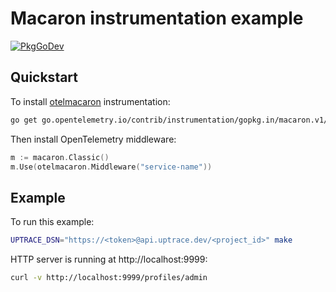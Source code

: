 # Macaron instrumentation example

[![PkgGoDev](https://pkg.go.dev/badge/go.opentelemetry.io/contrib/instrumentation/gopkg.in/macaron.v1/otelmacaron)](https://pkg.go.dev/go.opentelemetry.io/contrib/instrumentation/gopkg.in/macaron.v1/otelmacaron)

## Quickstart

To install
[otelmacaron](https://github.com/open-telemetry/opentelemetry-go-contrib/tree/master/instrumentation/gopkg.in/macaron.v1/otelmacaron)
instrumentation:

```bash
go get go.opentelemetry.io/contrib/instrumentation/gopkg.in/macaron.v1/otelmacaron
```

Then install OpenTelemetry middleware:

```go
m := macaron.Classic()
m.Use(otelmacaron.Middleware("service-name"))
```

## Example

To run this example:

```bash
UPTRACE_DSN="https://<token>@api.uptrace.dev/<project_id>" make
```

HTTP server is running at http://localhost:9999:

```bash
curl -v http://localhost:9999/profiles/admin
```
